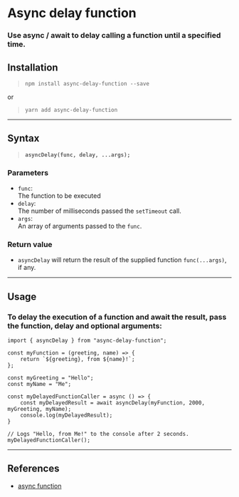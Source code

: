 # **Async delay function**

### Use async / await to delay calling a function until a specified time.

## **Installation**
> `npm install async-delay-function --save`    

or  

> `yarn add async-delay-function`  

---
## **Syntax**

> **`asyncDelay(func, delay, ...args);`**

### **Parameters**
  - `func`:   
  The function to be executed
  - `delay`:   
  The number of milliseconds passed the `setTimeout` call.
  - `args`:   
  An array of arguments passed to the `func`.


### **Return value**  
  - `asyncDelay` will return the result of the supplied function `func(...args)`, if any. 
---
## **Usage**
### To delay the execution of a function and await the result, pass the function, delay and optional arguments: 


```
import { asyncDelay } from "async-delay-function";
```

```  
const myFunction = (greeting, name) => {
	return `${greeting}, from ${name}!`;
};

const myGreeting = "Hello";
const myName = "Me";

const myDelayedFunctionCaller = async () => {
	const myDelayedResult = await asyncDelay(myFunction, 2000, myGreeting, myName);
	console.log(myDelayedResult);
} 
```
```
// Logs "Hello, from Me!" to the console after 2 seconds.
myDelayedFunctionCaller();
```
---
## **References**  
 - [async function](https://developer.mozilla.org/en-US/docs/Web/JavaScript/Reference/Statements/async_function "async funcrion")